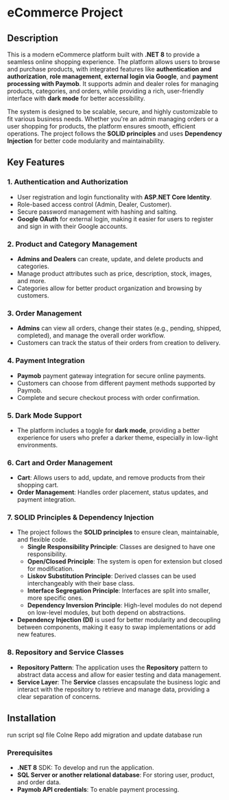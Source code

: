 # eCommerce Project

## Description

This is a modern eCommerce platform built with **.NET 8** to provide a seamless online shopping experience. The platform allows users to browse and purchase products, with integrated features like **authentication and authorization**, **role management**, **external login via Google**, and **payment processing with Paymob**. It supports admin and dealer roles for managing products, categories, and orders, while providing a rich, user-friendly interface with **dark mode** for better accessibility.

The system is designed to be scalable, secure, and highly customizable to fit various business needs. Whether you're an admin managing orders or a user shopping for products, the platform ensures smooth, efficient operations. The project follows the **SOLID principles** and uses **Dependency Injection** for better code modularity and maintainability.

## Key Features

### 1. **Authentication and Authorization**
   - User registration and login functionality with **ASP.NET Core Identity**.
   - Role-based access control (Admin, Dealer, Customer).
   - Secure password management with hashing and salting.
   - **Google OAuth** for external login, making it easier for users to register and sign in with their Google accounts.

### 2. **Product and Category Management**
   - **Admins and Dealers** can create, update, and delete products and categories.
   - Manage product attributes such as price, description, stock, images, and more.
   - Categories allow for better product organization and browsing by customers.

### 3. **Order Management**
   - **Admins** can view all orders, change their states (e.g., pending, shipped, completed), and manage the overall order workflow.
   - Customers can track the status of their orders from creation to delivery.

### 4. **Payment Integration**
   - **Paymob** payment gateway integration for secure online payments.
   - Customers can choose from different payment methods supported by Paymob.
   - Complete and secure checkout process with order confirmation.

### 5. **Dark Mode Support**
   - The platform includes a toggle for **dark mode**, providing a better experience for users who prefer a darker theme, especially in low-light environments.

### 6. **Cart and Order Management**
   - **Cart**: Allows users to add, update, and remove products from their shopping cart.
   - **Order Management**: Handles order placement, status updates, and payment integration.

### 7. **SOLID Principles & Dependency Injection**
   - The project follows the **SOLID principles** to ensure clean, maintainable, and flexible code.
     - **Single Responsibility Principle**: Classes are designed to have one responsibility.
     - **Open/Closed Principle**: The system is open for extension but closed for modification.
     - **Liskov Substitution Principle**: Derived classes can be used interchangeably with their base class.
     - **Interface Segregation Principle**: Interfaces are split into smaller, more specific ones.
     - **Dependency Inversion Principle**: High-level modules do not depend on low-level modules, but both depend on abstractions.
   - **Dependency Injection (DI)** is used for better modularity and decoupling between components, making it easy to swap implementations or add new features.

### 8. **Repository and Service Classes**
   - **Repository Pattern**: The application uses the **Repository** pattern to abstract data access and allow for easier testing and data management.
   - **Service Layer**: The **Service** classes encapsulate the business logic and interact with the repository to retrieve and manage data, providing a clear separation of concerns.

## Installation
run script sql file
Colne Repo
add migration and update database
run
### Prerequisites
- **.NET 8** SDK: To develop and run the application.
- **SQL Server or another relational database**: For storing user, product, and order data.
- **Paymob API credentials**: To enable payment processing.

